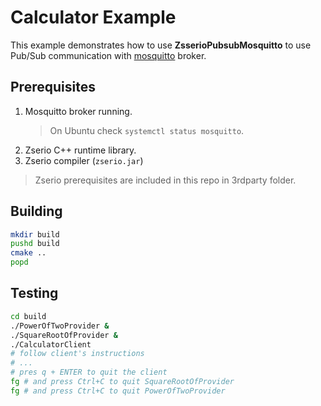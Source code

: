 # Calculator Example

This example demonstrates how to use **ZsserioPubsubMosquitto** to use Pub/Sub communication with [mosquitto](https://mosquitto.org/) broker.

## Prerequisites

1. Mosquitto broker running.
   > On Ubuntu check `systemctl status mosquitto`.
2. Zserio C++ runtime library.
3. Zserio compiler (`zserio.jar`)

> Zserio prerequisites are included in this repo in 3rdparty folder.

## Building

```bash
mkdir build
pushd build
cmake ..
popd
```

## Testing

```bash
cd build
./PowerOfTwoProvider &
./SquareRootOfProvider &
./CalculatorClient
# follow client's instructions
# ...
# pres q + ENTER to quit the client
fg # and press Ctrl+C to quit SquareRootOfProvider
fg # and press Ctrl+C to quit PowerOfTwoProvider
```
